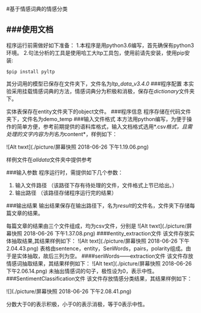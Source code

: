 #基于情感词典的情感分类

###使用文档
--
程序运行前需做好如下准备：
1.本程序是用python3.6编写，首先确保有python3环境。
2.句法分析的工具是使用哈工大ltp工具包，使用前请先安装，使用pip安装:
<pre>
<code>$pip install pyltp</code>
</pre>
其分词用的模型已保存在文件夹下，文件名为*ltp_data_v3.4.0*
###程序配置
本实验采用挂载情感词典的方法，情感词典分为积极和消极，保存在*dictionary*文件夹下。

实体表保存在entity文件夹下的object文件。
###程序信息
程序存储在代码文件夹下，文件名为demo_temp
###输入文件格式
本方法用python编写，为便于操作的简单方便，参考前期提供的语料库格式，输入文档格式选用*.csv*格式，且需处理的文字内容为列名为*content*，样例如下：


![Alt twxt](./picture/屏幕快照 2018-06-26 下午1.19.06.png)

样例文件在*alldata*文件夹中提供参考

###输入参数
程序运行时，需提供如下几个参数：

1. 输入文件路径
（该路径下存有待处理的文件，文件格式上节已给出。）
2. 输出路径
（该路径存储程序运行完的结果）

###输出结果
输出结果保存在输出路径下，名为*result*的文件名，文件夹下存储每篇文章的结果。

每篇文章的结果由三个文件组成，均为csv文件，分别是
![Alt twxt](./picture/屏幕快照 2018-06-26 下午1.37.08.png)
####entity_extraction文件
该文件存放实体抽取结果,其结果样例如下：
![Alt text](./picture/屏幕快照 2018-06-26 下午2.04.43.png)
表格由sentence，entity，SenWords，pairs，polarity组成。由于是实体抽取，故后三列为空。
####senWords——extraction文件
该文件存放情感词抽取结果，其结果样例如下：
![Alt text](./picture/屏幕快照 2018-06-26 下午2.06.14.png)
未抽出情感词的句子，极性设为0，表示中性。
###SentimentClassification文件
该文件存放情感分类结果，其结果样例如下：

![](./picture/屏幕快照 2018-06-26 下午2.08.41.png)

分数大于0的表示积极，小于0的表示消极，等于0表示中性。